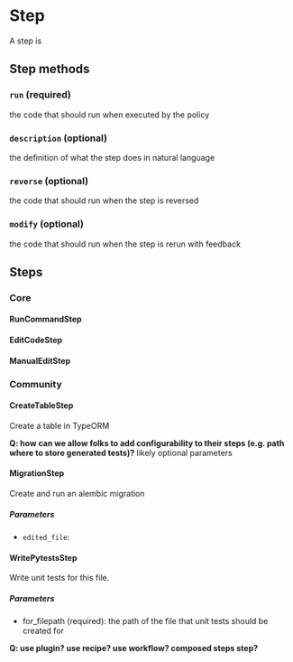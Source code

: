 # Step

A step is

## Step methods

### `run` (required)

the code that should run when executed by the policy

### `description` (optional)

the definition of what the step does in natural language

### `reverse` (optional)

the code that should run when the step is reversed

### `modify` (optional)

the code that should run when the step is rerun with feedback

## Steps

### Core

#### RunCommandStep

#### EditCodeStep

#### ManualEditStep

### Community

#### CreateTableStep

Create a table in TypeORM

**Q: how can we allow folks to add configurability to their steps (e.g. path where to store generated tests)?** likely optional parameters

#### MigrationStep

Create and run an alembic migration

##### Parameters

- `edited_file`: 

#### WritePytestsStep

Write unit tests for this file.

##### Parameters

- for_filepath (required): the path of the file that unit tests should be created for

**Q: use plugin? use recipe? use workflow? composed steps step?**